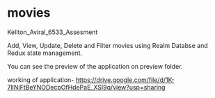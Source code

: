 # movies

Kellton_Aviral_6533_Assesment

Add, View, Update, Delete and Filter movies using Realm Databse and Redux state management.

You can see the preview of the application on preview folder.

working of application- https://drive.google.com/file/d/1K-7lINjFtBeYNODecpOfHdePaE_XSI9q/view?usp=sharing
